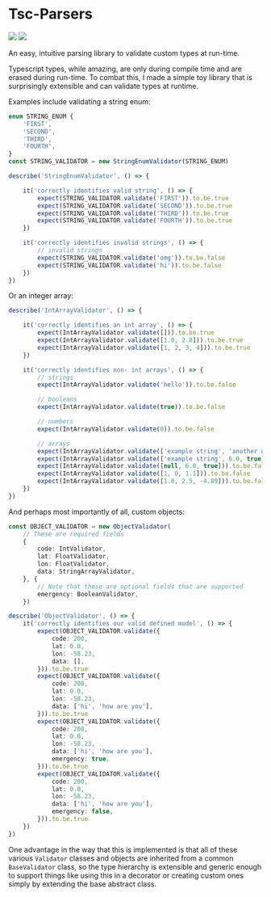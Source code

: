 # Tsc-Parsers

![](https://img.shields.io/npm/v/tsc-parsers.svg)
![](https://img.shields.io/bundlephobia/minzip/tsc-parsers.svg)

An easy, intuitive parsing library to validate custom types at run-time.

Typescript types, while amazing, are only during compile time and are erased during run-time. To combat this, I made a simple toy library that is surprisingly extensible and can validate types at runtime.

Examples include validating a string enum:

```typescript
enum STRING_ENUM {
    'FIRST',
    'SECOND',
    'THIRD',
    'FOURTH',
}
const STRING_VALIDATOR = new StringEnumValidator(STRING_ENUM)

describe('StringEnumValidator', () => {

    it('correctly identifies valid string', () => {
        expect(STRING_VALIDATOR.validate('FIRST')).to.be.true
        expect(STRING_VALIDATOR.validate('SECOND')).to.be.true
        expect(STRING_VALIDATOR.validate('THIRD')).to.be.true
        expect(STRING_VALIDATOR.validate('FOURTH')).to.be.true
    })

    it('correctly identifies invalid strings', () => {
        // invalid strings
        expect(STRING_VALIDATOR.validate('omg')).to.be.false
        expect(STRING_VALIDATOR.validate('hi')).to.be.false
    })
})
```

Or an integer array:

```typescript
describe('IntArrayValidator', () => {

    it('correctly identifies an int array', () => {
        expect(IntArrayValidator.validate([])).to.be.true
        expect(IntArrayValidator.validate([1.0, 2.0])).to.be.true
        expect(IntArrayValidator.validate([1, 2, 3, 4])).to.be.true
    })

    it('correctly identifies non- int arrays', () => {
        // strings
        expect(IntArrayValidator.validate('hello')).to.be.false

        // booleans
        expect(IntArrayValidator.validate(true)).to.be.false

        // numbers
        expect(IntArrayValidator.validate(0)).to.be.false

        // arrays
        expect(IntArrayValidator.validate(['example string', 'another one', true])).to.be.false
        expect(IntArrayValidator.validate(['example string', 6.0, true])).to.be.false
        expect(IntArrayValidator.validate([null, 6.0, true])).to.be.false
        expect(IntArrayValidator.validate([1, 0, 1.1])).to.be.false
        expect(IntArrayValidator.validate([1.0, 2.5, -4.89])).to.be.false
    })
})
```

And perhaps most importantly of all, custom objects:

```typescript
const OBJECT_VALIDATOR = new ObjectValidator(
    // These are required fields
    {
        code: IntValidator,
        lat: FloatValidator,
        lon: FloatValidator,
        data: StringArrayValidator,
    }, {
        // Note that these are optional fields that are supported
        emergency: BooleanValidator,
    })

describe('ObjectValidator', () => {
    it('correctly identifies our valid defined model', () => {
        expect(OBJECT_VALIDATOR.validate({
            code: 200,
            lat: 0.0,
            lon: -58.23,
            data: [],
        })).to.be.true
        expect(OBJECT_VALIDATOR.validate({
            code: 200,
            lat: 0.0,
            lon: -58.23,
            data: ['hi', 'how are you'],
        })).to.be.true
        expect(OBJECT_VALIDATOR.validate({
            code: 200,
            lat: 0.0,
            lon: -58.23,
            data: ['hi', 'how are you'],
            emergency: true,
        })).to.be.true
        expect(OBJECT_VALIDATOR.validate({
            code: 200,
            lat: 0.0,
            lon: -58.23,
            data: ['hi', 'how are you'],
            emergency: false,
        })).to.be.true
    })
})
```

One advantage in the way that this is implemented is that all of these various `Validator` classes and objects are inherited from a common `BaseValidator` class, so the type hierarchy is extensible and generic enough to support things like using this in a decorator or creating custom ones simply by extending the base abstract class.